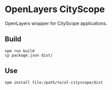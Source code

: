 # OpenLayers CityScope

OpenLayers wrapper for CityScope applications.

## Build

```
npm run build
cp package.json dist/
```

## Use

```
npm install file:/path/to/ol-cityscope/dist
```

